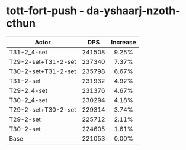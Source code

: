 # tott-fort-push - da-yshaarj-nzoth-cthun
| Actor | DPS | Increase |
|---|:---:|:---:|
|T31-2_4-set|241508|9.25%|
|T29-2-set+T31-2-set|237340|7.37%|
|T30-2-set+T31-2-set|235798|6.67%|
|T31-2-set|231932|4.92%|
|T29-2_4-set|231376|4.67%|
|T30-2_4-set|230294|4.18%|
|T29-2-set+T30-2-set|229314|3.74%|
|T29-2-set|225712|2.11%|
|T30-2-set|224605|1.61%|
|Base|221053|0.00%|
